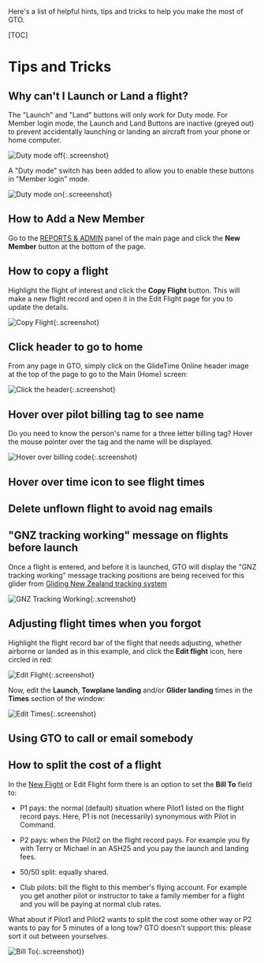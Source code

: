 Here's a list of helpful hints, tips and tricks to help you make the most of GTO.

[TOC]

# Tips and Tricks

## Why can't I Launch or Land a flight?

The "Launch" and "Land" buttons will only work for Duty mode.  For Member login mode, the Launch and Land Buttons are inactive (greyed out) to prevent accidentally launching or landing an aircraft from your phone or home computer.  

![Duty mode off](./assets/images/GTO_Duty_mode_off.png){:.screenshot}

A "Duty mode" switch has been added to allow you to enable these buttons in "Member login" mode.

![Duty mode on](./assets/images/GTO_Duty_mode_on.png){:.screeenshot}

## How to Add a New Member

Go to the [REPORTS & ADMIN](./Reports_admin) panel of the main page and click the **New Member** button at the bottom of the page.

## How to copy a flight

Highlight the flight of interest and click the **Copy Flight** button.  This will make a new flight record and open it in the Edit Flight page for you to update the details.

![Copy Flight](./assets/images/GTO_Copy_Flight.png){:.screenshot}

## Click header to go to home

From any page in GTO, simply click on the GlideTime Online header image at the top of the page to go to the Main (Home) screen:

![Click the header](./assets/images/GTO_Click_Header_Snippet.png){:.screenshot}

## Hover over pilot billing tag to see name

Do you need to know the person's name for a three letter billing tag?  Hover the mouse pointer over the tag and the name will be displayed.

![Hover over billing code](./assets/images/GTO_Hover_Billing_Tag.png){:.screenshot}

## Hover over time icon to see flight times

## Delete unflown flight to avoid nag emails

## "GNZ tracking working" message on flights before launch

Once a flight is entered, and before it is launched, GTO will display the "GNZ tracking working" message tracking positions are being received for this glider from [Gliding New Zealand tracking system](https://gliding.net.nz/tracking)

![GNZ Tracking Working](./assets/images/GTO_GNZ_Tracking_Working.png){:.screenshot}

## Adjusting flight times when you forgot

Highlight the flight record bar of the flight that needs adjusting, whether airborne or landed as in this example, and click the **Edit flight** icon, here circled in red:

![Edit Flight](./assets/images/GTO_GliderLanded-Edit.png){:.screenshot}

Now, edit the **Launch**, **Towplane landing**  and/or **Glider landing** times in the **Times** section of the window:

![Edit Times](./assets/images/GTO_Edit_Towplane_Landing.png){:.screenshot}

## Using GTO to call or email somebody

## How to split the cost of a flight

In the [New Flight](./New_flight.md) or Edit Flight form there is an option to set the **Bill To** field to:

- P1 pays: the normal (default) situation where Pilot1 listed on the flight record pays.  Here, P1 is not (necessarily) synonymous with Pilot in Command.

- P2 pays: when the Pilot2 on the flight record pays.  For example you fly with Terry or Michael in an ASH25 and you pay the launch and landing fees.

- 50/50 split: equally shared.

- Club pilots: bill the flight to this member's flying account.  For example you get another pilot or instructor to take a family member for a flight and you will be paying at normal club rates.

What about if Pilot1 and Pilot2 wants to split the cost some other way or P2 wants to pay for 5 minutes of a long tow?  GTO doesn't support this: please sort it out between yourselves.

![Bill To](./assets/images/GTO_Bill_To.png){:.screenshot})
